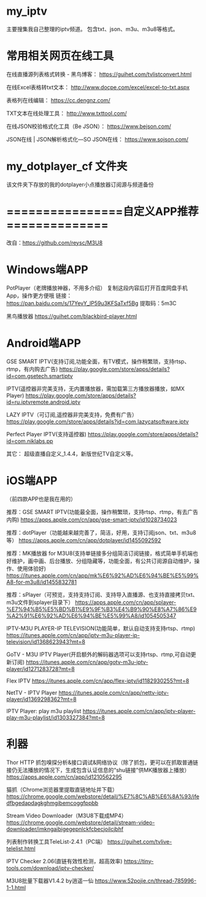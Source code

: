 # my_iptv
主要搜集我自己整理的iptv频道。
包含txt、json、m3u、m3u8等格式。

# 常用相关网页在线工具
在线直播源列表格式转换 - 黑鸟博客：
https://guihet.com/tvlistconvert.html

在线Excel表格转txt文本：
http://www.docpe.com/excel/excel-to-txt.aspx

表格列在线编辑：
https://cc.dengnz.com/

TXT文本在线处理工具：
http://www.txttool.com/

在线JSON校验格式化工具（Be JSON）：
https://www.bejson.com/

JSON在线 | JSON解析格式化—SO JSON在线：
https://www.sojson.com/

# my_dotplayer_cf 文件夹
该文件夹下存放的我的dotplayer小点播放器订阅源与频道备份


# ================自定义APP推荐==============

改自：https://github.com/reysc/M3U8

# Windows端APP

PotPlayer（老牌播放神器，不用多介绍）
复制这段内容后打开百度网盘手机App，操作更方便哦
链接：https://pan.baidu.com/s/17YevY_lP59u3KFSaTxf5Bg 提取码：5m3C 

黑鸟播放器
https://guihet.com/blackbird-player.html

# Android端APP

GSE SMART IPTV(支持订阅,功能全面，有TV模式，操作稍繁琐，支持rtsp、rtmp，有内购去广告) 
https://play.google.com/store/apps/details?id=com.gsetech.smartiptv

IPTV(遥控器非完美支持，无内置播放器，需加载第三方播放器播放，如MX Player)
https://play.google.com/store/apps/details?id=ru.iptvremote.android.iptv

LAZY IPTV（可订阅,遥控器非完美支持，免费有广告）
https://play.google.com/store/apps/details?id=com.lazycatsoftware.iptv

Perfect Player IPTV(支持遥控器)
https://play.google.com/store/apps/details?id=com.niklabs.pp

其它：
超级直播自定义_1.4.4，新版世纪TV自定义等。

# iOS端APP
（前四款APP也是我在用的）

推荐：GSE SMART IPTV(功能最全面，操作稍繁琐，支持rtsp、rtmp，有去广告内购)
https://apps.apple.com/cn/app/gse-smart-iptv/id1028734023

推荐：dotPlayer（功能越来越完善了，简洁，好用，支持订阅json、txt、m3u8等）
https://apps.apple.com/cn/app/dotplayer/id1455092592

推荐：MK播放器 for M3U8(支持单链接多分组简洁订阅链接，格式简单手机端也好维护，画中画、后台播放、分组隐藏等，功能全面，有公共订阅源自动维护，操作、使用体验好)
https://itunes.apple.com/cn/app/mk%E6%92%AD%E6%94%BE%E5%99%A8-for-m3u8/id1455832781

推荐：sPlayer（可预览，支持支持订阅、支持导入直播源、也支持直接拷贝txt、m3u文件到splayer目录下）
https://apps.apple.com/cn/app/splayer-%E7%94%B5%E5%BD%B1%E9%9F%B3%E4%B9%90%E8%A7%86%E9%A2%91%E6%92%AD%E6%94%BE%E5%99%A8/id1054505347

IPTV-M3U PLAYER-IP TELEVISION(功能简单，默认自动支持支持rtsp、rtmp)
https://itunes.apple.com/cn/app/iptv-m3u-player-ip-television/id1368623943?mt=8

GoTV - M3U IPTV Player(开启额外的解码器选项可以支持rtsp、rtmp,可自动更新订阅)
https://itunes.apple.com/cn/app/gotv-m3u-iptv-player/id1271283728?mt=8

Flex IPTV
https://itunes.apple.com/cn/app/flex-iptv/id1182930255?mt=8

NetTV - IPTV Player
https://itunes.apple.com/cn/app/nettv-iptv-player/id1369298362?mt=8

IPTV Player: play m3u playlist
https://itunes.apple.com/cn/app/iptv-player-play-m3u-playlist/id1303327384?mt=8

# 利器

Thor HTTP 抓包嗅探分析&接口调试&网络协议（除了抓包，更可以在抓取普通链接仍无法播放的情况下，生成包含认证信息的“shu链接”供MK播放器上播放）
https://apps.apple.com/cn/app/id1210562295

猫抓（Chrome浏览器里提取直链地址并下载）
https://chrome.google.com/webstore/detail/%E7%8C%AB%E6%8A%93/jfedfbgedapdagkghmgibemcoggfppbb

Stream Video Downloader（M3U8下载成MP4）
https://chrome.google.com/webstore/detail/stream-video-downloader/imkngaibigegepnlckfcbecjoilcjbhf

列表制作转换工具TeleList-2.4.1（PC端）
https://guihet.com/tvlive-telelist.html

IPTV Checker 2.06(直链有效性检测，超高效率)
https://tiny-tools.com/download/iptv-checker/

M3U8批量下载器V1.4.2 by逍遥一仙
https://www.52pojie.cn/thread-785996-1-1.html
